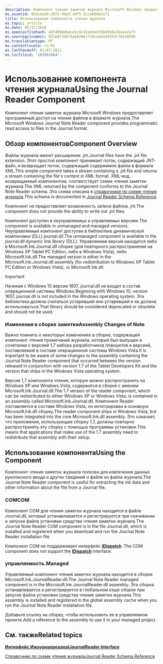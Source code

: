 ```yaml
---
description: Компонент чтения заметок журнала Microsoft Windows предоставляет программный доступ на чтение файлов в формате журнала.
ms.assetid: 85dcda59-2972-48e3-a9f5-5cce0b60a1f1
title: Использование компонента чтения журнала
ms.topic: article
ms.date: 05/31/2018
ms.openlocfilehash: 48fd098db4ce1c0c92a5ded76b0950e264aa2a73
ms.sourcegitcommit: 831e8f3db78ab820e1710cede244553c70e50500
ms.translationtype: MT
ms.contentlocale: ru-RU
ms.lasthandoff: 01/07/2021
ms.locfileid: "103991084"
---
```

# <a name="using-the-journal-reader-component"></a><span data-ttu-id="1eda9-103">Использование компонента чтения журнала</span><span class="sxs-lookup"><span data-stu-id="1eda9-103">Using the Journal Reader Component</span></span>

<span data-ttu-id="1eda9-104">Компонент чтения заметок журнала Microsoft Windows предоставляет программный доступ на чтение файлов в формате журнала.</span><span class="sxs-lookup"><span data-stu-id="1eda9-104">The Microsoft Windows Journal Note Reader component provides programmatic read access to files in the Journal format.</span></span>

## <a name="component-overview"></a><span data-ttu-id="1eda9-105">Обзор компонентов</span><span class="sxs-lookup"><span data-stu-id="1eda9-105">Component Overview</span></span>

<span data-ttu-id="1eda9-106">Файлы журнала имеют расширение. jnt.</span><span class="sxs-lookup"><span data-stu-id="1eda9-106">Journal files have the .jnt file extension.</span></span> <span data-ttu-id="1eda9-107">Этот простой компонент принимает поток, содержащий JNT-файл, и возвращает поток, содержащий содержимое файла в формате XML.</span><span class="sxs-lookup"><span data-stu-id="1eda9-107">This simple component takes a stream containing a .jnt file and returns a stream containing the file's content in XML format.</span></span> <span data-ttu-id="1eda9-108">XML-код, возвращаемый компонентом, соответствует схеме чтения заметки журнала.</span><span class="sxs-lookup"><span data-stu-id="1eda9-108">The XML returned by the component conforms to the Journal Note Reader schema.</span></span> <span data-ttu-id="1eda9-109">Эта схема описана в [справочнике по схеме чтения журнала](journal-reader-schema-reference.md).</span><span class="sxs-lookup"><span data-stu-id="1eda9-109">This schema is documented in [Journal Reader Schema Reference](journal-reader-schema-reference.md).</span></span>

<span data-ttu-id="1eda9-110">Компонент не предоставляет возможность записи файлов. jnt.</span><span class="sxs-lookup"><span data-stu-id="1eda9-110">The component does not provide the ability to write out .jnt files.</span></span>

<span data-ttu-id="1eda9-111">Компонент доступен в неуправляемых и управляемых версиях.</span><span class="sxs-lookup"><span data-stu-id="1eda9-111">The component is available in unmanaged and managed versions.</span></span> <span data-ttu-id="1eda9-112">Неуправляемый компонент доступен в библиотеке динамической компоновки (DLL) journal.dll.</span><span class="sxs-lookup"><span data-stu-id="1eda9-112">The unmanaged component is available in the journal.dll dynamic link library (DLL).</span></span> <span data-ttu-id="1eda9-113">Управляемая версия находится либо в Microsoft.Ink.Journal.dll сборке (для повторного распространения на Windows XP Tablet PC Edition, либо в Windows Vista), либо Microsoft.Ink.dll.</span><span class="sxs-lookup"><span data-stu-id="1eda9-113">The managed version is either in the Microsoft.Ink.Journal.dll assembly (for redistribution to Windows XP Tablet PC Edition or Windows Vista), or Microsoft.Ink.dll.</span></span>

> [!IMPORTANT]
>
> <span data-ttu-id="1eda9-114">Начиная с Windows 10 версии 1607, journal.dll не входит в состав операционной системы Windows.</span><span class="sxs-lookup"><span data-stu-id="1eda9-114">Beginning with Windows 10, version 1607, journal.dll is not included in the Windows operating system.</span></span> <span data-ttu-id="1eda9-115">Эта библиотека должна считаться устаревшей или устаревшей и не должна использоваться.</span><span class="sxs-lookup"><span data-stu-id="1eda9-115">That library should be considered deprecated or obsolete and should not be used.</span></span>

 

### <a name="assembly-changes-of-note"></a><span data-ttu-id="1eda9-116">Изменения в сборке заметки</span><span class="sxs-lookup"><span data-stu-id="1eda9-116">Assembly Changes of Note</span></span>

<span data-ttu-id="1eda9-117">Важно помнить о некоторых изменениях в сборке, содержащей компонент чтения примечаний журнала, который был выпущен в сочетании с версией 1,7 набора разработчиков планшетов и версией, поставляемой в составе операционной системы Windows Vista.</span><span class="sxs-lookup"><span data-stu-id="1eda9-117">It is important to be aware of some changes to the assembly containing the Journal Note Reader component that occurred between the version released in conjunction with version 1.7 of the Tablet Developers Kit and the version that ships in the Windows Vista operating system.</span></span>

<span data-ttu-id="1eda9-118">Версия 1,7 компонента чтения, которую можно распространить на Windows XP или Windows Vista, содержится в сборке с именем Microsoft.Ink.Journal.dll.</span><span class="sxs-lookup"><span data-stu-id="1eda9-118">The 1.7 version of the reader component, which can be redistributed to either Windows XP or Windows Vista, is contained in an assembly called Microsoft.Ink.Journal.dll.</span></span> <span data-ttu-id="1eda9-119">Компонент Reader поставляется в составе Windows Vista, но интегрирован в основную Microsoft.Ink.dll сборку.</span><span class="sxs-lookup"><span data-stu-id="1eda9-119">The reader component ships in Windows Vista, but has been integrated into the core Microsoft.Ink.dll assembly.</span></span> <span data-ttu-id="1eda9-120">Это означает, что приложения, использующие сборку 1,7, должны повторно распространять эту сборку с помощью программы установки.</span><span class="sxs-lookup"><span data-stu-id="1eda9-120">This means that applications that make use of the 1.7 assembly need to redistribute that assembly with their setup.</span></span>

## <a name="using-the-component"></a><span data-ttu-id="1eda9-121">Использование компонента</span><span class="sxs-lookup"><span data-stu-id="1eda9-121">Using the Component</span></span>

<span data-ttu-id="1eda9-122">Компонент чтения заметок журнала полезен для извлечения данных рукописного ввода и других сведений о файле из файла журнала.</span><span class="sxs-lookup"><span data-stu-id="1eda9-122">The Journal Note Reader component is useful for extracting the ink data and other information about the file from a Journal file.</span></span>

### <a name="com"></a><span data-ttu-id="1eda9-123">COM</span><span class="sxs-lookup"><span data-stu-id="1eda9-123">COM</span></span>

<span data-ttu-id="1eda9-124">Компонент COM для чтения заметки журнала находится в файле Journal.dll, который устанавливается и регистрируется при скачивании и запуске файла установки средства чтения заметки журнала.</span><span class="sxs-lookup"><span data-stu-id="1eda9-124">The Journal Note Reader COM component is in the file Journal.dll, which is installed and registered when you download and run the Journal Note Reader installation file.</span></span>

<span data-ttu-id="1eda9-125">Компонент COM не поддерживает интерфейс [**IDispatch**](/windows/win32/api/oaidl/nn-oaidl-idispatch) .</span><span class="sxs-lookup"><span data-stu-id="1eda9-125">The COM component does not support the [**IDispatch**](/windows/win32/api/oaidl/nn-oaidl-idispatch) interface.</span></span>

### <a name="managed"></a><span data-ttu-id="1eda9-126">управляемость.</span><span class="sxs-lookup"><span data-stu-id="1eda9-126">Managed</span></span>

<span data-ttu-id="1eda9-127">Управляемый компонент чтения заметки журнала находится в сборке Microsoft.Ink.JournalReader.dll.</span><span class="sxs-lookup"><span data-stu-id="1eda9-127">The Journal Note Reader managed component is in the Microsoft.Ink.JournalReader.dll assembly.</span></span> <span data-ttu-id="1eda9-128">Эта сборка устанавливается и регистрируется в глобальном кэше сборок при запуске файла установки средства чтения заметки журнала.</span><span class="sxs-lookup"><span data-stu-id="1eda9-128">This assembly is installed and registered in the global assembly cache when you run the Journal Note Reader installation file.</span></span>

<span data-ttu-id="1eda9-129">Добавьте ссылку на сборку, чтобы использовать ее в управляемом проекте.</span><span class="sxs-lookup"><span data-stu-id="1eda9-129">Add a reference to the assembly to use it in your managed project.</span></span>

## <a name="related-topics"></a><span data-ttu-id="1eda9-130">См. также</span><span class="sxs-lookup"><span data-stu-id="1eda9-130">Related topics</span></span>

<dl> <dt>

[<span data-ttu-id="1eda9-131">**Интерфейс Ижаурналреадер**</span><span class="sxs-lookup"><span data-stu-id="1eda9-131">**IJournalReader Interface**</span></span>](ijournalreader.md)
</dt> <dt>

[<span data-ttu-id="1eda9-132">Справочник по схеме чтения журнала</span><span class="sxs-lookup"><span data-stu-id="1eda9-132">Journal Reader Schema Reference</span></span>](journal-reader-schema-reference.md)
</dt> </dl>

 

 
